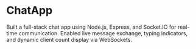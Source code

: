 # ChatApp
Built a full-stack chat app using Node.js, Express, and Socket.IO for real-time communication.  Enabled live message exchange, typing indicators, and dynamic client count display via WebSockets.

